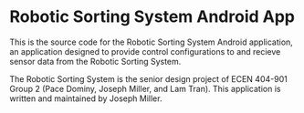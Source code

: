 # Robotic Sorting System Android App
This is the source code for the Robotic Sorting System Android application, an application designed to provide control configurations to and recieve sensor data from the Robotic Sorting System.

The Robotic Sorting System is the senior design project of ECEN 404-901 Group 2 (Pace Dominy, Joseph Miller, and Lam Tran). This application is written and maintained by Joseph Miller.
